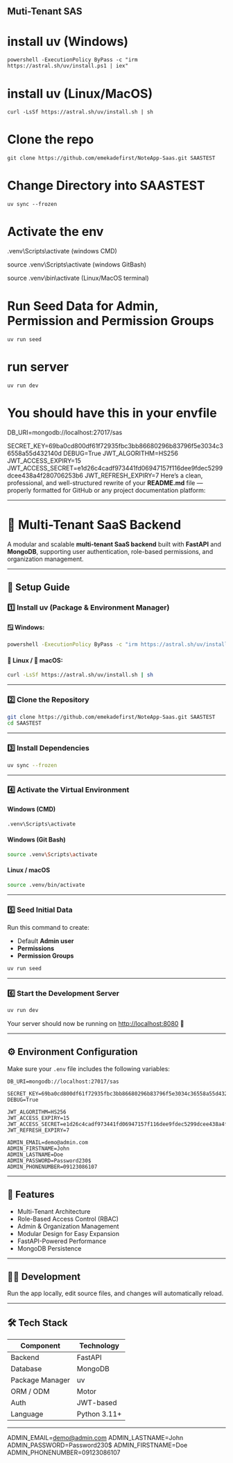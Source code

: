 ## Muti-Tenant SAS

# install uv (Windows)

```
powershell -ExecutionPolicy ByPass -c "irm https://astral.sh/uv/install.ps1 | iex"

```


# install uv (Linux/MacOS)

```
curl -LsSf https://astral.sh/uv/install.sh | sh

```


# Clone the repo

```
git clone https://github.com/emekadefirst/NoteApp-Saas.git SAASTEST

```

# Change Directory into SAASTEST

```
uv sync --frozen

```

# Activate the env


 .venv\Scripts\activate (windows CMD)

source .venv\Scripts\activate (windows GitBash)

source .venv\bin\activate  (Linux/MacOS terminal)


# Run Seed Data for Admin, Permission and Permission Groups

```
uv run seed

```


# run server

```
uv run dev

```


# You should have this in your envfile


DB_URI=mongodb://localhost:27017/sas

SECRET_KEY=69ba0cd800df61f72935fbc3bb86680296b83796f5e3034c36558a55d432140d
DEBUG=True
JWT_ALGORITHM=HS256
JWT_ACCESS_EXPIRY=15
JWT_ACCESS_SECRET=e1d26c4cadf973441fd06947157f116dee9fdec5299dcee438a4f280706253b6
JWT_REFRESH_EXPIRY=7
Here’s a clean, professional, and well-structured rewrite of your **README.md** file — properly formatted for GitHub or any project documentation platform:

---

# 🏢 Multi-Tenant SaaS Backend

A modular and scalable **multi-tenant SaaS backend** built with **FastAPI** and **MongoDB**, supporting user authentication, role-based permissions, and organization management.

---

## 🚀 Setup Guide

### 1️⃣ Install **uv** (Package & Environment Manager)

#### 🪟 Windows:

```bash
powershell -ExecutionPolicy ByPass -c "irm https://astral.sh/uv/install.ps1 | iex"
```

#### 🐧 Linux / 🍎 macOS:

```bash
curl -LsSf https://astral.sh/uv/install.sh | sh
```

---

### 2️⃣ Clone the Repository

```bash
git clone https://github.com/emekadefirst/NoteApp-Saas.git SAASTEST
cd SAASTEST
```

---

### 3️⃣ Install Dependencies

```bash
uv sync --frozen
```

---

### 4️⃣ Activate the Virtual Environment

#### Windows (CMD)

```bash
.venv\Scripts\activate
```

#### Windows (Git Bash)

```bash
source .venv\Scripts\activate
```

#### Linux / macOS

```bash
source .venv/bin/activate
```

---

### 5️⃣ Seed Initial Data

Run this command to create:

* Default **Admin user**
* **Permissions**
* **Permission Groups**

```bash
uv run seed
```

---

### 6️⃣ Start the Development Server

```bash
uv run dev
```

Your server should now be running on [http://localhost:8080](http://localhost:8080) 🎉

---

## ⚙️ Environment Configuration

Make sure your `.env` file includes the following variables:

```env
DB_URI=mongodb://localhost:27017/sas

SECRET_KEY=69ba0cd800df61f72935fbc3bb86680296b83796f5e3034c36558a55d432140d
DEBUG=True

JWT_ALGORITHM=HS256
JWT_ACCESS_EXPIRY=15
JWT_ACCESS_SECRET=e1d26c4cadf973441fd06947157f116dee9fdec5299dcee438a4f280706253b6
JWT_REFRESH_EXPIRY=7

ADMIN_EMAIL=demo@admin.com
ADMIN_FIRSTNAME=John
ADMIN_LASTNAME=Doe
ADMIN_PASSWORD=Password230$
ADMIN_PHONENUMBER=09123086107
```

---

## 🧩 Features

* Multi-Tenant Architecture
* Role-Based Access Control (RBAC)
* Admin & Organization Management
* Modular Design for Easy Expansion
* FastAPI-Powered Performance
* MongoDB Persistence

---

## 🧑‍💻 Development

Run the app locally, edit source files, and changes will automatically reload.

---

## 🛠 Tech Stack

| Component       | Technology   |
| --------------- | ------------ |
| Backend         | FastAPI      |
| Database        | MongoDB      |
| Package Manager | uv           |
| ORM / ODM       | Motor        |
| Auth            | JWT-based    |
| Language        | Python 3.11+ |

---

ADMIN_EMAIL=demo@admin.com
ADMIN_LASTNAME=John
ADMIN_PASSWORD=Password230$
ADMIN_FIRSTNAME=Doe
ADMIN_PHONENUMBER=09123086107
